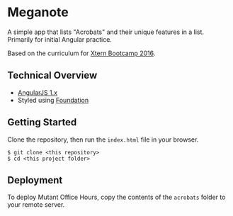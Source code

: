 # Meganote

A simple app that lists "Acrobats" and their unique features in a list. Primarily for initial Angular practice.

Based on the curriculum for [Xtern Bootcamp 2016](http://bootcamp16.getfretless.com/).

## Technical Overview
 * [AngularJS 1.x](https://angularjs.org/)
 * Styled using [Foundation](http://foundation.zurb.com/)



## Getting Started
Clone the repository, then run the `index.html` file in your browser.
```shell
$ git clone <this repository>
$ cd <this project folder>
```

## Deployment

To deploy Mutant Office Hours, copy the contents of the `acrobats` folder to your remote server.

